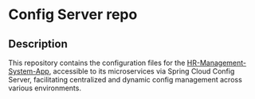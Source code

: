# Config Server repo

## Description

This repository contains the configuration files for the [HR-Management-System-App](https://github.com/AnnaAxelsson051/HR-Management-System-with-Cloud-Native-Principles), 
accessible to its microservices via Spring Cloud Config Server, facilitating centralized and dynamic config management across various environments.
